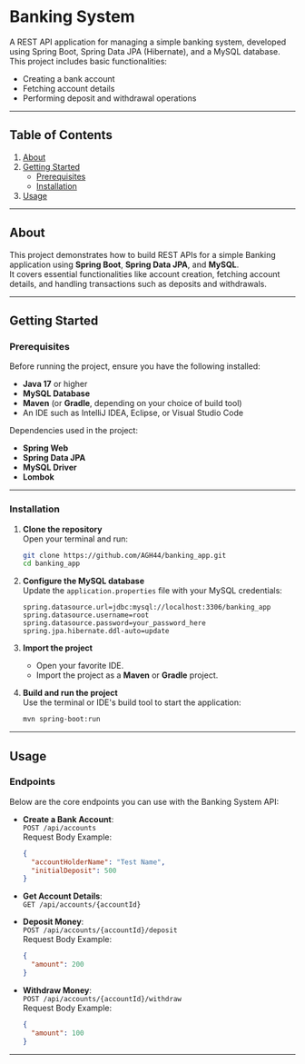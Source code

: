 
# **Banking System**

A REST API application for managing a simple banking system, developed using Spring Boot, Spring Data JPA (Hibernate), and a MySQL database.  
This project includes basic functionalities:
- Creating a bank account
- Fetching account details
- Performing deposit and withdrawal operations

---

## **Table of Contents**

1. [About](#about)  
2. [Getting Started](#getting-started)  
   - [Prerequisites](#prerequisites)  
   - [Installation](#installation)  
3. [Usage](#usage)  

---

## **About**

This project demonstrates how to build REST APIs for a simple Banking application using **Spring Boot**, **Spring Data JPA**, and **MySQL**.  
It covers essential functionalities like account creation, fetching account details, and handling transactions such as deposits and withdrawals.

---

## **Getting Started**

### **Prerequisites**
Before running the project, ensure you have the following installed:  
- **Java 17** or higher  
- **MySQL Database**  
- **Maven** (or **Gradle**, depending on your choice of build tool)  
- An IDE such as IntelliJ IDEA, Eclipse, or Visual Studio Code  

Dependencies used in the project:
- **Spring Web**
- **Spring Data JPA**
- **MySQL Driver**
- **Lombok**

---

### **Installation**

1. **Clone the repository**  
   Open your terminal and run:  
   ```bash
   git clone https://github.com/AGH44/banking_app.git
   cd banking_app
   ```

2. **Configure the MySQL database**  
   Update the `application.properties` file with your MySQL credentials:  
   ```properties
   spring.datasource.url=jdbc:mysql://localhost:3306/banking_app
   spring.datasource.username=root
   spring.datasource.password=your_password_here
   spring.jpa.hibernate.ddl-auto=update
   ```

3. **Import the project**  
   - Open your favorite IDE.  
   - Import the project as a **Maven** or **Gradle** project.

4. **Build and run the project**  
   Use the terminal or IDE's build tool to start the application:  
   ```bash
   mvn spring-boot:run
   ```

---

## **Usage**

### Endpoints
Below are the core endpoints you can use with the Banking System API:

- **Create a Bank Account**:  
  `POST /api/accounts`  
  Request Body Example:  
  ```json
  {
    "accountHolderName": "Test Name",
    "initialDeposit": 500
  }
  ```

- **Get Account Details**:  
  `GET /api/accounts/{accountId}`  

- **Deposit Money**:  
  `POST /api/accounts/{accountId}/deposit`  
  Request Body Example:  
  ```json
  {
    "amount": 200
  }
  ```

- **Withdraw Money**:  
  `POST /api/accounts/{accountId}/withdraw`  
  Request Body Example:  
  ```json
  {
    "amount": 100
  }
  ```

---

